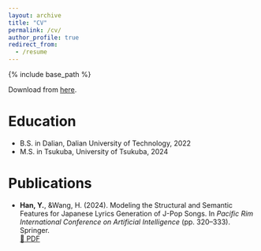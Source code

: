 ```yaml
---
layout: archive
title: "CV"
permalink: /cv/
author_profile: true
redirect_from:
  - /resume
---
```


{% include base_path %}

Download from [here](https://github.com/homura23/homura23.github.io/blob/master/files/CV_HAN.pdf).

Education
======
* B.S. in Dalian, Dalian University of Technology, 2022
* M.S. in Tsukuba, University of Tsukuba, 2024



Publications
======

- **Han, Y.**, &Wang, H. (2024). Modeling the Structural and Semantic Features for Japanese Lyrics Generation of J-Pop Songs. In *Pacific Rim International Conference on Artificial Intelligence* (pp. 320–333). Springer.  
  [📄 PDF](https://link.springer.com/chapter/10.1007/978-981-96-0119-6_31)
  

